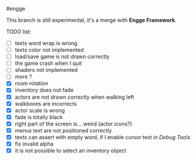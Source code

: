 #engge

This branch is still experimental, it's a merge with **Engge Framework**.

TODO list:
- [ ] texts word wrap is wrong
- [ ] texts color not implemented
- [ ] load/save game is not drawn correctly
- [ ] the game crash when I quit
- [ ] shaders not implemented
- [ ] more ?
- [x] room rotation
- [x] inventory does not fade
- [x] actors are not drawn correctly when walking left
- [x] walkboxes are incorrects
- [x] actor scale is wrong
- [x] fade is totally black
- [x] right part of the screen is... weird (actor icons?)
- [x] menus text are not positioned correctly
- [x] texts can assert with empty word, if I enable cursor text in _Debug Tools_
- [x] fix invalid alpha
- [x] it is not possible to select an inventory object
